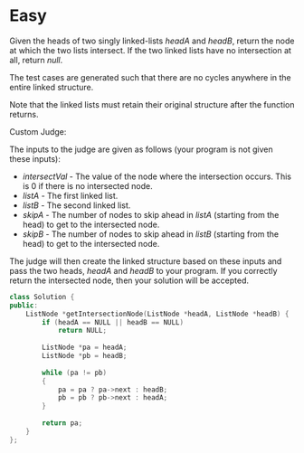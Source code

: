 # Easy

Given the heads of two singly linked-lists $headA$ and $headB$, return the node at which the two lists intersect. If the two linked lists have no intersection at all, return $null$.

The test cases are generated such that there are no cycles anywhere in the entire linked structure.

Note that the linked lists must retain their original structure after the function returns.

Custom Judge:

The inputs to the judge are given as follows (your program is not given these inputs):

- $intersectVal$ - The value of the node where the intersection occurs. This is $0$ if there is no intersected node.
- $listA$ - The first linked list.
- $listB$ - The second linked list.
- $skipA$ - The number of nodes to skip ahead in $listA$ (starting from the head) to get to the intersected node.
- $skipB$ - The number of nodes to skip ahead in $listB$ (starting from the head) to get to the intersected node.

The judge will then create the linked structure based on these inputs and pass the two heads, $headA$ and $headB$ to your program. If you correctly return the intersected node, then your solution will be accepted.

```cpp
class Solution {
public:
    ListNode *getIntersectionNode(ListNode *headA, ListNode *headB) {
        if (headA == NULL || headB == NULL)
            return NULL;
        
        ListNode *pa = headA;
        ListNode *pb = headB;
        
        while (pa != pb)
        {
            pa = pa ? pa->next : headB;
            pb = pb ? pb->next : headA;
        }
        
        return pa;
    }
};
```
